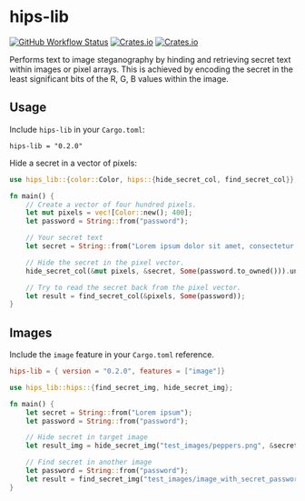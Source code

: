 # hips-lib

[![GitHub Workflow Status](https://img.shields.io/github/actions/workflow/status/Kaesebrot84/hips-lib/build.yml?style=flat-square)](https://github.com/Kaesebrot84/hips-lib/actions/workflows/build.yml)
[![Crates.io](https://img.shields.io/crates/v/hips-lib?style=flat-square)](https://crates.io/crates/hips-lib)
[![Crates.io](https://img.shields.io/docsrs/hips-lib/0.2.0?style=flat-square)](https://docs.rs/hips-lib/0.2.0/hips_lib/)


Performs text to image steganography by hinding and retrieving secret text within images or pixel arrays. This is achieved by encoding the secret in the least significant bits of the R, G, B values within the image.


## Usage

Include `hips-lib` in your `Cargo.toml`:

```
hips-lib = "0.2.0"
```

Hide a secret in a vector of pixels:

```rust
use hips_lib::{color::Color, hips::{hide_secret_col, find_secret_col}};

fn main() {
    // Create a vector of four hundred pixels.
    let mut pixels = vec![Color::new(); 400];
    let password = String::from("password");

    // Your secret text
    let secret = String::from("Lorem ipsum dolor sit amet, consectetur adipisici elit, sed eiusmod tempor incidunt ut labore et dolore magna aliqua.");

    // Hide the secret in the pixel vector.
    hide_secret_col(&mut pixels, &secret, Some(password.to_owned())).unwrap();

    // Try to read the secret back from the pixel vector.
    let result = find_secret_col(&pixels, Some(password));
}
```

## Images

Include the `image` feature in your `Cargo.toml` reference.


```toml
hips-lib = { version = "0.2.0", features = ["image"]}
```

```rust
use hips_lib::hips::{find_secret_img, hide_secret_img};

fn main() {
    let secret = String::from("Lorem ipsum");
    let password = String::from("password");

    // Hide secret in target image
    let result_img = hide_secret_img("test_images/peppers.png", &secret, Some(password));

    // Find secret in another image
    let password = String::from("password");
    let result = find_secret_img("test_images/image_with_secret_password.png", Some(password)).unwrap();
}
```